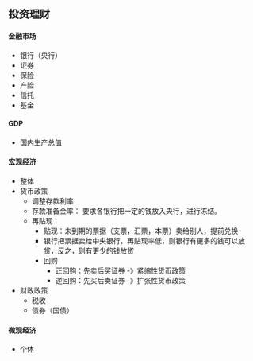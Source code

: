 ## 投资理财

#### 金融市场
- 银行（央行）
- 证券
- 保险
- 产险
- 信托
- 基金

#### GDP 
- 国内生产总值

#### 宏观经济
- 整体
- 货币政策
    - 调整存款利率
    - 存款准备金率： 要求各银行把一定的钱放入央行，进行冻结。
    - 再贴现：
        - 贴现：未到期的票据（支票，汇票，本票）卖给别人，提前兑换
        - 银行把票据卖给中央银行，再贴现率低，则银行有更多的钱可以放贷，反之，则有更少的钱放贷
        - 回购
            - 正回购：先卖后买证券 -》紧缩性货币政策
            - 逆回购：先买后卖证券 -》扩张性货币政策
- 财政政策
    - 税收
    - 债券（国债）


#### 微观经济
- 个体